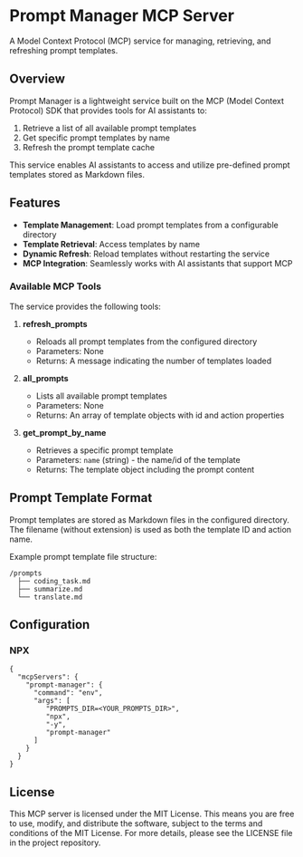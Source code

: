 # Prompt Manager MCP Server

A Model Context Protocol (MCP) service for managing, retrieving, and refreshing prompt templates.

## Overview

Prompt Manager is a lightweight service built on the MCP (Model Context Protocol) SDK that provides tools for AI assistants to:

1. Retrieve a list of all available prompt templates
2. Get specific prompt templates by name
3. Refresh the prompt template cache

This service enables AI assistants to access and utilize pre-defined prompt templates stored as Markdown files.

## Features

- **Template Management**: Load prompt templates from a configurable directory
- **Template Retrieval**: Access templates by name
- **Dynamic Refresh**: Reload templates without restarting the service
- **MCP Integration**: Seamlessly works with AI assistants that support MCP

### Available MCP Tools

The service provides the following tools:

1. **refresh_prompts**
   - Reloads all prompt templates from the configured directory
   - Parameters: None
   - Returns: A message indicating the number of templates loaded

2. **all_prompts**
   - Lists all available prompt templates
   - Parameters: None
   - Returns: An array of template objects with id and action properties

3. **get_prompt_by_name**
   - Retrieves a specific prompt template
   - Parameters: `name` (string) - the name/id of the template
   - Returns: The template object including the prompt content

## Prompt Template Format

Prompt templates are stored as Markdown files in the configured directory. The filename (without extension) is used as both the template ID and action name.

Example prompt template file structure:
```
/prompts
  ├── coding_task.md
  ├── summarize.md
  └── translate.md
```

## Configuration

### NPX

```
{
  "mcpServers": {
    "prompt-manager": {
      "command": "env",
      "args": [
         "PROMPTS_DIR=<YOUR_PROMPTS_DIR>",
         "npx",
         "-y",
         "prompt-manager"
      ]
    }
  }
}
```

## License

This MCP server is licensed under the MIT License. This means you are free to use, modify, and distribute the software, subject to the terms and conditions of the MIT License. For more details, please see the LICENSE file in the project repository.


